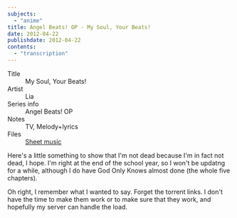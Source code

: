 ```yaml
---
subjects:
  - "anime"
title: Angel Beats! OP - My Soul, Your Beats!
date: 2012-04-22
publishdate: 2012-04-22
contents:
  - "transcription"
---
```


<dl>
  <dt>Title</dt>
  <dd>My Soul, Your Beats!</dd>
  <dt>Artist</dt>
  <dd>Lia</dd>
  <dt>Series info</dt>
  <dd>Angel Beats! OP</dd>
  <dt>Notes</dt>
  <dd>TV, Melody+lyrics</dd>
  <dt>Files</dt>
  <dd><a href="/files/sheetmusic/my_soul.pdf">Sheet music</a></dd>
</dl>

Here's a little something to show that I'm not dead because I'm in fact
not dead, I hope.  I'm right at the end of the school year, so I won't
be updatng for a while, although I do have God Only Knows almost done
(the whole five chapters).

Oh right, I remember what I wanted to say.  Forget the torrent links.  I
don't have the time to make them work or to make sure that they work,
and hopefully my server can handle the load.
